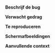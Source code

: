 ﻿---
name: Bugrapport
about: Maak een rapport om ons te helpen verbeteren
title: ''
labels: bug
assignees: ''

---

**Beschrijf de bug**
<!-- Een duidelijke en beknopte beschrijving van wat de bug is.-->

**Verwacht gedrag**
<!-- Een duidelijke en beknopte beschrijving van wat u verwachtte dat er zou gebeuren.-->

**Te reproduceren**
<!--
Stappen om het gedrag te reproduceren:
1. Ga naar '...'
2. Klik op '....'
3. Scroll naar beneden naar '....'
4. Zie fout
-->

**Schermafbeeldingen**
<!-- Voeg, indien van toepassing, schermafbeeldingen toe om uw probleem uit te leggen.-->


**Aanvullende context**
<!-- Voeg hier een andere context over het probleem toe. -->
